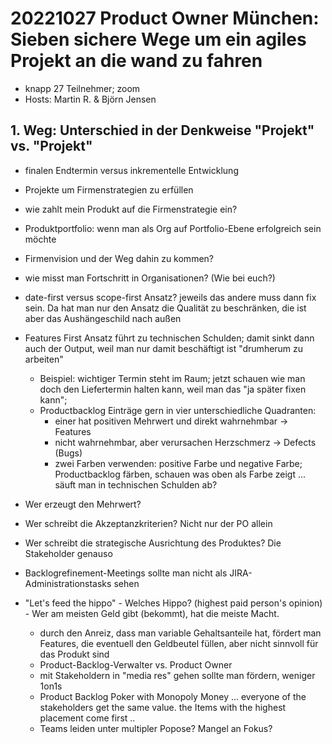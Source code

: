 # 20221027 Product Owner München: Sieben sichere Wege um ein agiles Projekt an die wand zu fahren
* knapp 27 Teilnehmer; zoom
* Hosts: Martin R. & Björn Jensen

## 1. Weg: Unterschied in der Denkweise "Projekt" vs. "Projekt"
  * finalen Endtermin versus inkrementelle Entwicklung
  * Projekte um Firmenstrategien zu erfüllen
  * wie zahlt mein Produkt auf die Firmenstrategie ein?
  * Produktportfolio: wenn man als Org auf Portfolio-Ebene erfolgreich sein möchte
  * Firmenvision und der Weg dahin zu kommen?
  * wie misst man Fortschritt in Organisationen? (Wie bei euch?)
  * date-first versus scope-first Ansatz? jeweils das andere muss dann fix sein. Da hat man nur den Ansatz die Qualität zu beschränken, die ist aber das Aushängeschild nach außen
  
* Features First Ansatz führt zu technischen Schulden; damit sinkt dann auch der Output, weil man nur damit beschäftigt ist "drumherum zu arbeiten"
  * Beispiel: wichtiger Termin steht im Raum; jetzt schauen wie man doch den Liefertermin halten kann, weil man das "ja später fixen kann"; 
  * Productbacklog Einträge gern in vier unterschiedliche Quadranten:
    * einer hat positiven Mehrwert und direkt wahrnehmbar -> Features
	* nicht wahrnehmbar, aber verursachen Herzschmerz -> Defects (Bugs)
	* zwei Farben verwenden: positive Farbe und negative Farbe; Productbacklog färben, schauen was oben als Farbe zeigt ... säuft man in technischen Schulden ab?
* Wer erzeugt den Mehrwert?
* Wer schreibt die Akzeptanzkriterien? Nicht nur der PO allein
* Wer schreibt die strategische Ausrichtung des Produktes? Die Stakeholder genauso
* Backlogrefinement-Meetings sollte man nicht als JIRA-Administrationstasks sehen
* "Let's feed the hippo" - Welches Hippo? (highest paid person's opinion) - Wer am meisten Geld gibt (bekommt), hat die meiste Macht.
  * durch den Anreiz, dass man variable Gehaltsanteile hat, fördert man Features, die eventuell den Geldbeutel füllen, aber nicht sinnvoll für das Produkt sind
  * Product-Backlog-Verwalter vs. Product Owner
  * mit Stakeholdern in "media res" gehen sollte man fördern, weniger 1on1s
  * Product Backlog Poker with Monopoly Money ... everyone of the stakeholders get the same value. the Items with the highest placement come first ..
  * Teams leiden unter multipler Popose? Mangel an Fokus?
